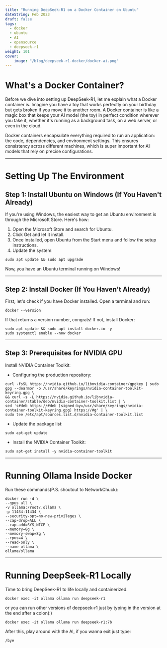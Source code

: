 ```yaml
---
title: "Running DeepSeek-R1 on a Docker Container on Ubuntu"
dateString: Feb 2023
draft: false
tags:
  - docker
  - ubuntu
  - AI
  - opensource
  - deepseek-r1
weight: 101
cover:
    image: "/blog/deepseek-r1-docker/docker-ai.png"
---
```


# What's a Docker Container?

Before we dive into setting up DeepSeek-R1, let me explain what a Docker container is. Imagine you have a toy that works perfectly on your birthday but gets broken if you move it to another room. A Docker container is like a magic box that keeps your AI model (the toy) in perfect condition wherever you take it, whether it's running as a background task, on a web server, or even in the cloud.

Docker containers encapsulate everything required to run an application: the code, dependencies, and environment settings. This ensures consistency across different machines, which is super important for AI models that rely on precise configurations.

---

# Setting Up The Environment

## Step 1: Install Ubuntu on Windows (If You Haven't Already)

If you're using Windows, the easiest way to get an Ubuntu environment is through the Microsoft Store. Here's how:
1. Open the Microsoft Store and search for Ubuntu.
2. Click Get and let it install.
3. Once installed, open Ubuntu from the Start menu and follow the setup instructions.
4. Update the system:

```
sudo apt update && sudo apt upgrade
```

Now, you have an Ubuntu terminal running on Windows!

---

## Step 2: Install Docker (If You Haven't Already)

First, let's check if you have Docker installed. Open a terminal and run:
```
docker --version
```
If that returns a version number, congrats! If not, install Docker:
```
sudo apt update && sudo apt install docker.io -y
sudo systemctl enable --now docker
```

---

## Step 3: Prerequisites for NVIDIA GPU

Install NVIDIA Container Toolkit:

- Configuring the production repository:

```
curl -fsSL https://nvidia.github.io/libnvidia-container/gpgkey | sudo gpg --dearmor -o /usr/share/keyrings/nvidia-container-toolkit-keyring.gpg \
&& curl -s -L https://nvidia.github.io/libnvidia-container/stable/deb/nvidia-container-toolkit.list | \
sed 's#deb https://#deb [signed-by=/usr/share/keyrings/nvidia-container-toolkit-keyring.gpg] https://#g' | \
sudo tee /etc/apt/sources.list.d/nvidia-container-toolkit.list
```

- Update the package list:

```
sudo apt-get update
```

- Install the NVIDIA Container Toolkit:

```
sudo apt-get install -y nvidia-container-toolkit
```

---
# Running Ollama Inside Docker

Run these commands(P.S. shoutout to NetworkChuck):
```
docker run -d \
--gpus all \
-v ollama:/root/.ollama \
-p 11434:11434 \
--security-opt=no-new-privileges \
--cap-drop=ALL \
--cap-add=SYS_NICE \
--memory=8g \
--memory-swap=8g \
--cpus=4 \
--read-only \
--name ollama \
ollama/ollama
```

---
# Running DeepSeek-R1 Locally

Time to bring DeepSeek-R1 to life locally and containerized:
```
docker exec -it ollama ollama run deepseek-r1
```
or you can run other versions of deepseek-r1 just by typing in the version at the end after a colon(:)
```
docker exec -it ollama ollama run deepseek-r1:7b
```

After this, play around with the AI, if you wanna exit just type: 
```
/bye
```